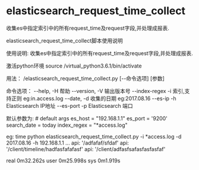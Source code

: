 # elasticsearch_request_time_collect
收集es中指定索引中的所有request_time及request字段,并处理成报表.

 elasticsearch_request_time_collect脚本使用说明

使用说明:
收集es中指定索引中的所有request_time及request字段,并处理成报表.

 


激活python环境
source /virtual_python3.6.1/bin/activate

用法：
/elasticsearch_request_time_collect.py [--命令选项] [参数]

命令选项：
    --help, -H                      帮助
    --version, -V                   输出版本号
    --index-regex -i                索引,支持正则 eg:in.access.log
    --date, -d                      收集的日期   eg:2017.08.16
    --es-ip -h                      Elasticsearch IP地址
    --es-port -p                    Elasticsearch 端口

默认参数为:
    # default args
    es_host = "192.168.1.1"
    es_port = '9200'
    search_date = today
    index_regex = "*access.log"
    
eg:
time python elasticsearch_request_time_collect.py -i *access.log -d 2017.08.16 -h 192.168.1.1
...
api: '/adfafaf/sfdaf'
api: '/client/timeline/hadfasfafafasf'
api: '/client/adfasfsafasfasfasfaf'

real    0m32.262s
user    0m25.998s
sys     0m1.919s

